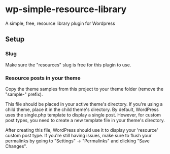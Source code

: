 # wp-simple-resource-library
A simple, free, resource library plugin for Wordpress


## Setup

### Slug
Make sure the "resources" slug is free for this plugin to use.

### Resource posts in your theme
Copy the theme samples from this project to your theme folder (remove the "sample-" prefix).

This file should be placed in your active theme's directory. If you're using a child theme, place it in the child theme's directory.
By default, WordPress uses the single.php template to display a single post. However, for custom post types, you need to create a new template file in your theme's directory.

After creating this file, WordPress should use it to display your 'resource' custom post type. If you're still having issues, make sure to flush your permalinks by going to "Settings" -> "Permalinks" and clicking "Save Changes".